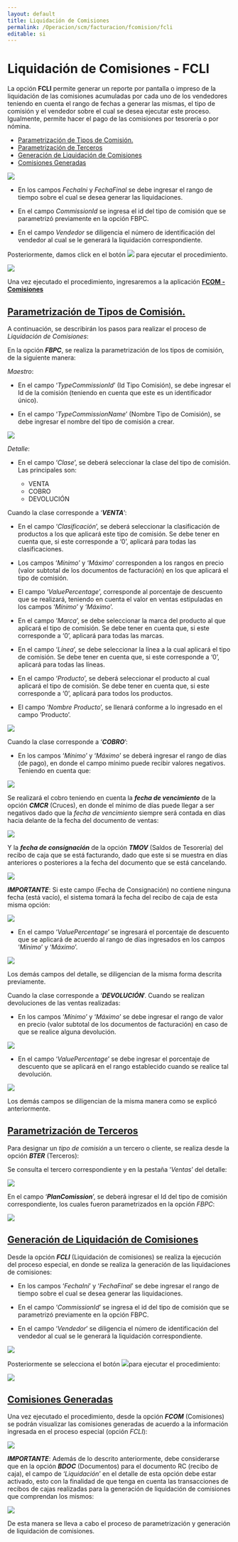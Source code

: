 ```yaml
---
layout: default
title: Liquidación de Comisiones
permalink: /Operacion/scm/facturacion/fcomision/fcli
editable: si
---
```


# Liquidación de Comisiones - FCLI

La opción **FCLI** permite generar un reporte por pantalla o impreso de la liquidación de las comisiones acumuladas por cada uno de los vendedores teniendo en cuenta el rango de fechas a generar las mismas, el tipo de comisión y el vendedor sobre el cual se desea ejecutar este proceso. Igualmente, permite hacer el pago de las comisiones por tesorería o por nómina.  


* [Parametrización de Tipos de Comisión.](http://docs.oasiscom.com/Operacion/scm/facturacion/fcomision/fcli#parametrización-de-tipos-de-comision)
* [Parametrización de Terceros](http://docs.oasiscom.com/Operacion/scm/facturacion/fcomision/fcli#parametrización-de-terceros)
* [Generación de Liquidación de Comisiones](http://docs.oasiscom.com/Operacion/scm/facturacion/fcomision/fcli#generación-de-liquidación-de-comisiones)
* [Comisiones Generadas](http://docs.oasiscom.com/Operacion/scm/facturacion/fcomision/fcli#comisiones-generadas)


![](liqcomision12.png)

-	En los campos _FechaIni_ y _FechaFinal_ se debe ingresar el rango de tiempo sobre el cual se desea generar las liquidaciones.  

-	En el campo _CommissionId_ se ingresa el id del tipo de comisión que se parametrizó previamente en la opción FBPC.  

-	En el campo _Vendedor_ se diligencia el número de identificación del vendedor al cual se le generará la liquidación correspondiente.  

Posteriormente, damos click en el botón ![](liqcomision13.png) para ejecutar el procedimiento.

![](liqcomision14.png)

Una vez ejecutado el procedimiento, ingresaremos a la aplicación [**FCOM - Comisiones**]()




## [Parametrización de Tipos de Comisión.](http://docs.oasiscom.com/Operacion/scm/facturacion/fcomision/fcli#parametrización-de-tipos-de-comision)

A continuación, se describirán los pasos para realizar el proceso de _Liquidación de Comisiones_:

En la opción _**FBPC**_, se realiza la parametrización de los tipos de comisión, de la siguiente manera:

_Maestro_:

-	En el campo ‘_TypeCommissionId_’ (Id Tipo Comisión), se debe ingresar el Id de la comisión (teniendo en cuenta que este es un identificador único).

-	En el campo ‘_TypeCommissionName_’ (Nombre Tipo de Comisión), se debe ingresar el nombre del tipo de comisión a crear.

![](liqcomision1.png)

_Detalle_:

-	En el campo ‘_Clase_’, se deberá seleccionar la clase del tipo de comisión. Las principales son:

	- VENTA
	- COBRO
	- DEVOLUCIÓN


Cuando la clase corresponde a ‘_**VENTA**_’:

-	En el campo ‘_Clasificación_’, se deberá seleccionar la clasificación de productos a los que aplicará este tipo de comisión. Se debe tener en cuenta que, si este corresponde a ‘0’, aplicará para todas las clasificaciones.

-	Los campos ‘_Mínimo_’ y ‘_Máximo_’ corresponden a los rangos en precio (valor subtotal de los documentos de facturación) en los que aplicará el tipo de comisión.

-	El campo ‘_ValuePercentage_’, corresponde al porcentaje de descuento que se realizará, teniendo en cuenta el valor en ventas estipuladas en los campos ‘_Mínimo_’ y ‘_Máximo_’.

-	En el campo ‘_Marca_’, se debe seleccionar la marca del producto al que aplicará el tipo de comisión. Se debe tener en cuenta que, si este corresponde a ‘0’, aplicará para todas las marcas.

-	En el campo ‘_Línea_’, se debe seleccionar la línea a la cual aplicará el tipo de comisión. Se debe tener en cuenta que, si este corresponde a ‘0’, aplicará para todas las líneas.

-	En el campo ‘_Producto_’, se deberá seleccionar el producto al cual aplicará el tipo de comisión. Se debe tener en cuenta que, si este corresponde a ‘0’, aplicará para todos los productos.

-	El campo ‘_Nombre Producto_’, se llenará conforme a lo ingresado en el campo ‘Producto’.

![](liqcomision2.png)


Cuando la clase corresponde a ‘_**COBRO**_’:

- En los campos ‘_Mínimo_’ y ‘_Máximo_’ se deberá ingresar el rango de días (de pago), en donde el campo mínimo puede recibir valores negativos. Teniendo en cuenta que:


![](liqcomision3.png)


Se realizará el cobro teniendo en cuenta la _**fecha de vencimiento**_ de la opción _**CMCR**_ (Cruces), en donde el mínimo de días puede llegar a ser negativos dado que la _fecha de vencimiento_ siempre será contada en días hacia delante de la fecha del documento de ventas:

![](liqcomision4.png)


Y la _**fecha de consignación**_ de la opción _**TMOV**_ (Saldos de Tesorería) del recibo de caja que se está facturando, dado que este si se muestra en días anteriores o posteriores a la fecha del documento que se está cancelando.


![](liqcomision5.png)

_**IMPORTANTE**_: Si este campo (Fecha de Consignación) no contiene ninguna fecha (está vacío), el sistema tomará la fecha del recibo de caja de esta misma opción:


![](liqcomision6.png)

- En el campo ‘_ValuePercentage_’ se ingresará el porcentaje de descuento que se aplicará de acuerdo al rango de días ingresados en los campos ‘_Mínimo_’ y ‘_Máximo_’.

![](liqcomision7.png)

Los demás campos del detalle, se diligencian de la misma forma descrita previamente.

Cuando la clase corresponde a ‘_**DEVOLUCIÓN**_’. Cuando se realizan devoluciones de las ventas realizadas:

- En los campos ‘_Mínimo_’ y ‘_Máximo_’ se debe ingresar el rango de valor en precio (valor subtotal de los documentos de facturación) 	en caso de que se realice alguna devolución.

![](liqcomision8.png)

-	En el campo ‘_ValuePercentage_’ se debe ingresar el porcentaje de descuento que se aplicará en el rango establecido cuando se realice tal devolución.

![](liqcomision9.png)

Los demás campos se diligencian de la misma manera como se explicó anteriormente.

## [Parametrización de Terceros](http://docs.oasiscom.com/Operacion/scm/facturacion/fcomision/fcli#parametrización-de-terceros)

Para designar un _tipo de comisión_ a un tercero o cliente, se realiza desde la opción _**BTER**_ (Terceros):

Se consulta el tercero correspondiente y en la pestaña ‘_Ventas_’ del detalle:

![](liqcomision10.png)

En el campo ‘_**PlanComission**_’, se deberá ingresar el Id del tipo de comisión correspondiente, los cuales fueron parametrizados en la opción _FBPC_:

![](liqcomision11.png)

## [Generación de Liquidación de Comisiones](http://docs.oasiscom.com/Operacion/scm/facturacion/fcomision/fcli#generación-de-liquidación-de-comisiones)

Desde la opción _**FCLI**_ (Liquidación de comisiones) se realiza la ejecución del proceso especial, en donde se realiza la generación de las liquidaciones de comisiones:

-	En los campos ‘_FechaIni_’ y ‘_FechaFinal_’ se debe ingresar el rango de tiempo sobre el cual se desea generar las liquidaciones.

-	En el campo ‘_CommissionId_’ se ingresa el id del tipo de comisión que se parametrizó previamente en la opción FBPC.

-	En el campo ‘_Vendedor_’ se diligencia el número de identificación del vendedor al cual se le generará la liquidación correspondiente.

![](liqcomision12.png)

Posteriormente se selecciona el botón ![](liqcomision13.png)para ejecutar el procedimiento:

![](liqcomision14.png)

## [Comisiones Generadas](http://docs.oasiscom.com/Operacion/scm/facturacion/fcomision/fcli#comisiones-generadas)

Una vez ejecutado el procedimiento, desde la opción _**FCOM**_ (Comisiones) se podrán visualizar las comisiones generadas de acuerdo a la información ingresada en el proceso especial (opción _FCLI_):

![](liqcomision15.png)

_**IMPORTANTE**_: Además de lo descrito anteriormente, debe considerarse que en la opción _**BDOC**_ (Documentos) para el documento RC (recibo de caja), el campo de ‘_Liquidación_’ en el detalle de esta opción debe estar activado, esto con la finalidad de que tenga en cuenta las transacciones de recibos de cajas realizadas para la generación de liquidación de comisiones que comprendan los mismos:

![](liqcomision16.png)

De esta manera se lleva a cabo el proceso de parametrización y generación de liquidación de comisiones.